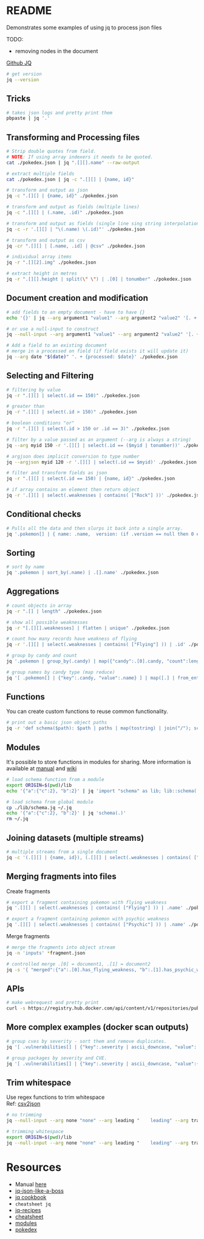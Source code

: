 # README
Demonstrates some examples of using jq to process json files

TODO: 
* removing nodes in the document

[Github JQ](https://github.com/stedolan/jq)

```sh
# get version
jq --version  
```

## Tricks
```sh
# takes json logs and pretty print them 
pbpaste | jq '.'
```
## Transforming and Processing files
```sh
# Strip double quotes from field.
# NOTE: If using array indexers it needs to be quoted. 
cat ./pokedex.json | jq ".[][].name" --raw-output

# extract multiple fields
cat ./pokedex.json | jq -c ".[][] | {name, id}"    

# transform and output as json
jq -c ".[][] | {name, id}" ./pokedex.json 

# transform and output as fields (multiple lines)   
jq -c ".[][] | (.name, .id)" ./pokedex.json

# transform and output as fields (single line sing string interpolation)   
jq -c -r '.[][] | "\(.name) \(.id)"' ./pokedex.json

# transform and output as csv     
jq -cr ".[][] | [.name, .id] | @csv" ./pokedex.json     

# individual array items
jq -r ".[][2].img" ./pokedex.json

# extract height in metres 
jq -r ".[][].height | split(\" \") | .[0] | tonumber" ./pokedex.json
```
## Document creation and modification
```sh
# add fields to an empty document - have to have {}
echo '{}' | jq --arg argument1 "value1" --arg argument2 "value2" '[. + {field1: $argument1, field2: $argument2, array_of_stuff: []} ]'  

# or use a null-input to construct
jq --null-input --arg argument1 "value1" --arg argument2 "value2" '[. + {field1: $argument1, field2: $argument2, array_of_stuff: []} ]' 

# Add a field to an existing document 
# merge in a processed on field (if field exists it will update it)
jq --arg date "$(date)" '. + {processed: $date}' ./pokedex.json
```

## Selecting and Filtering
```sh
# filtering by value
jq -r ".[][] | select(.id == 150)" ./pokedex.json 

# greater than
jq -r ".[][] | select(.id > 150)" ./pokedex.json 

# boolean conditions "or"
jq -r ".[][] | select(.id > 150 or .id == 3)" ./pokedex.json 

# filter by a value passed as an argument (--arg is always a string) 
jq --arg myid 150 -r '.[][] | select(.id == ($myid | tonumber))' ./pokedex.json 

# argjson does implicit conversion to type number
jq --argjson myid 120 -r '.[][] | select(.id == $myid)' ./pokedex.json 

# filter and transform fields as json
jq -r ".[][] | select(.id == 150) | {name, id}" ./pokedex.json 

# if array contains an element then return object
jq -r '.[][] | select(.weaknesses | contains( ["Rock"] ))' ./pokedex.json 
```

## Conditional checks
```sh
# Pulls all the data and then slurps it back into a single array. 
jq '.pokemon[] | { name: .name,  version: (if .version == null then 0 else .version end)}' ./pokedex.json | jq  -s '{pokemon: (.)}'
```

## Sorting
```sh
# sort by name
jq '.pokemon | sort_by(.name) | .[].name' ./pokedex.json 
```

## Aggregations

```sh
# count objects in array
jq -r ".[] | length" ./pokedex.json 

# show all possible weaknesses
jq -r "[.[][].weaknesses] | flatten | unique" ./pokedex.json 

# count how many records have weakness of flying
jq -r '.[][] | select(.weaknesses | contains( ["Flying"] )) | .id' ./pokedex.json | jq --slurp '. | length'

# group by candy and count
jq '.pokemon | group_by(.candy) | map({"candy":.[0].candy, "count":length})' ./pokedex.json 

# group names by candy type (map reduce)
jq '[ .pokemon[] | {"key":.candy, "value":.name} ] | map([.] | from_entries) | reduce .[] as $o ({}; reduce ($o|keys)[] as $key (.; .[$key] += [$o[$key]] ))' ./pokedex.json
```

## Functions
You can create custom functions to reuse common functionality.
```sh
# print out a basic json object paths 
jq -r 'def schema($path): $path | paths | map(tostring) | join("/"); schema(.[][2])' ./pokedex.json
```

## Modules
It's possible to store functions in modules for sharing.
More information is available at [manual](https://stedolan.github.io/jq/manual/#Modules) and
[wiki](https://github.com/stedolan/jq/wiki/Modules)  
```sh
# load schema function from a module
export ORIGIN=$(pwd)/lib
echo '{"a":{"c":2}, "b":2}' | jq 'import "schema" as lib; lib::schema(.)'

# load schema from global module
cp ./lib/schema.jq ~/.jq    
echo '{"a":{"c":2}, "b":2}' | jq 'schema(.)'
rm ~/.jq   
```

## Joining datasets (multiple streams)

```sh
# multiple streams from a single document 
jq -c '(.[][] | {name, id}), (.[][] | select(.weaknesses | contains( ["Rock"])) | { "name": .name, "weakness": "rock" })' ./pokedex.json 
```
## Merging fragments into files
Create fragments
```sh
# export a fragment containing pokemon with flying weakness
jq '.[][] | select(.weaknesses | contains( ["Flying"] )) | .name' ./pokedex.json | jq -s ". | { has_flying_weakness: .}" > flying_weakness_fragment.json

# export a fragment containing pokemon with psychic weakness
jq '.[][] | select(.weaknesses | contains( ["Psychic"] )) | .name' ./pokedex.json | jq -s ". | { has_psychic_weakness: .}" > psychic_weakness_fragment.json
```

Merge fragments
```sh
# merge the fragments into object stream
jq -n 'inputs' *fragment.json 

# controlled merge .[0] = document1, .[1] = document2
jq -s '{ "merged":{"a":.[0].has_flying_weakness, "b":.[1].has_psychic_weakness}}' ./flying_weakness_fragment.json ./psychic_weakness_fragment.json
```

## APIs
```sh
# make webrequest and pretty print
curl -s https://registry.hub.docker.com/api/content/v1/repositories/public/library/bash/tags | jq    
```

## More complex examples (docker scan outputs)
```sh
# group cves by severity - sort them and remove duplicates. 
jq '[ .vulnerabilities[] | {"key":.severity | ascii_downcase, "value":.identifiers.CVE[0]} ] | map([.] | from_entries) | reduce .[] as $o ({}; reduce ($o|keys)[] as $key (.; .[$key] += [$o[$key]] )) | {low:(.low + []) | sort | unique, high:(.high + []) | sort | unique, critical:(.critical + []) | sort | unique, medium:(.medium + []) | sort | unique}' ./nginx1_20_1.json

# group packages by severity and CVE.  
jq '[ .vulnerabilities[] | {"key":.severity | ascii_downcase, "value":{"value":.name, "key":.identifiers.CVE[0]}} ] | map([.] | from_entries) | reduce .[] as $o ({}; reduce ($o|keys)[] as $key (.; .[$key] += [$o[$key]] )) | . as $cve | keys[] | . as $sev |  { ($sev):($cve[.] | map([.] | from_entries) | reduce .[] as $o ({}; reduce ($o|keys)[] as $key (.; .[$key] += [$o[$key]] )))} ' ./nginx1_20_1.json
```

## Trim whitespace 
Use regex functions to trim whitespace  
Ref: [csv2json](../12_csv/README.md)  
```sh
# no trimming
jq --null-input --arg none "none" --arg leading "    leading" --arg trailing "trailing     " --arg both "   both    " '. + {none: $none, leading: $leading, trailing: $trailing, both: $both}'

# trimming whitespace
export ORIGIN=$(pwd)/lib
jq --null-input --arg none "none" --arg leading "    leading" --arg trailing "trailing     " --arg both "   both    " 'import "trim" as lib; . + {none: $none | lib::trim(.), leading: $leading | lib::trim(.), trailing: $trailing | lib::trim(.), both: $both | lib::trim(.)}' 
```

# Resources
* Manual [here](https://stedolan.github.io/jq/manual/v1.6/)
* [jq-json-like-a-boss](https://www.slideshare.net/btiernay/jq-json-like-a-boss)  
* [jq cookbook](https://github.com/stedolan/jq/wiki/Cookbook)  
* ```cheatsheet jq```    
* [jq-recipes](https://remysharp.com/drafts/jq-recipes)  
* [cheatsheet](https://gist.github.com/olih/f7437fb6962fb3ee9fe95bda8d2c8fa4)  
* [modules](https://github.com/stedolan/jq/wiki/Modules)
* [pokedex](https://raw.githubusercontent.com/Biuni/PokemonGO-Pokedex/master/pokedex.json)  
